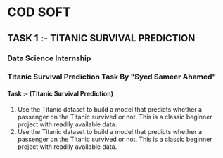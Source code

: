 # COD SOFT
## TASK 1 :- TITANIC SURVIVAL PREDICTION
### Data Science Internship 
### Titanic Survival Prediction Task By "Syed Sameer Ahamed"
#### Task :- (Titanic Survival Prediction)
1. Use the Titanic dataset to build a model that predicts whether a passenger on the Titanic survived or not. This is a classic beginner project with readily available data.
2. Use the Titanic dataset to build a model that predicts whether a passenger on the Titanic survived or not. This is a classic beginner project with readily available data.

